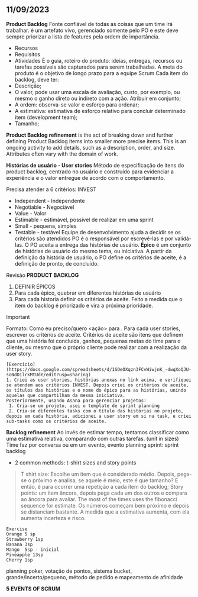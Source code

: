 ## 11/09/2023
**Product Backlog**
Fonte confiável de todas as coisas que um time irá trabalhar. é um artefato vivo, gerenciado somente pelo PO e este deve sempre priorizar a lista de features pela ordem de importância.
  - Recursos
  - Requisitos
  - Atividades
É o guia, roteiro do produto: ideias, entregas, recursos ou tarefas possíveis são capturados para serem trabalhadas. A meta do produto é o objetivo de longo prazo para a equipe Scrum
Cada item do backlog, deve ter:
  - Descrição;
  - O valor, pode usar uma escala de avaliação, custo, por exemplo, ou mesmo o ganho direto ou indireto com a ação. Atribuir em conjunto;
  - A ordem: observa-se valor e esforço para ordenar;
  - A estimativa: estimativa de esforço relativo para concluir determinado item (development team);
  - Tamanho;

**Product Backlog refinement** is the act of breaking down and further defining Product Backlog items into smaller more precise items.
This is an ongoing activity to add details, such as a description, order, and size. Attributes often vary with the domain of work.

**Histórias de usuário - User stories**
Método de especificação de itens do product backlog, centrado no usuário e construído para evidenciar a experiência e o valor entregue de acordo com o comportamento.

Precisa atender a 6 critérios: INVEST
  - Independent - Independente
  - Negotiable - Negociável
  - Value - Valor
  - Estimable - estimável, possível de realizar em uma sprint
  - Small - pequena, simples
  - Testable - testável
Equipe de desenvolvimento ajuda a decidir se os critérios são atendidos
PO é o responsável por escrevê-las e por validá-las. O PO aceita a entrega das histórias de usuário.
**Épico** é um conjunto de histórias de usuário do mesmo tema, ou iniciativa.
A partir da definição da história de usuário, o PO define os critérios de aceite, é a definição de pronto, de concluído.

Revisão **PRODUCT BACKLOG**
  1. DEFINIR ÉPICOS
  2. Para cada épico, quebrar em diferentes histórias de usuário
  3. Para cada historia definir os critérios de aceite.
Feito a medida que o item do backlog é priorizado e vira a próxima prioridade.

> [!IMPORTANT]
> Formato: Como <user> eu preciso/quero <ação> para <atingir um objetivo>.
Para cada user stories, escrever os critérios de aceite. Critérios de aceite são itens que definem que uma história foi concluída, ganhos, pequenas metas do time para o cliente, ou mesmo que o próprio cliente pode realizar com a realização da user story.

```
[Exercício](https://docs.google.com/spreadsheets/d/1SOeOXqzn3FCvWiwjnK_-dwqXoQJU-soNdD1lrkMtUdY/edit?usp=sharing)
1. Criei as user stories, histórias anexas no link acima, e verifiquei se atendem aos critérios INVEST. Depois criei os critérios de aceite, os títulos das histórias e o nome do épico para as histórias, unindo aquelas que compartilham da mesma iniciativa.
Posteriormente, usando Asana para gerenciar projetos:
 1. Cria-se um projeto, usei o template de sprint planning
 2. Cria-se diferentes tasks com o título das histórias no projeto, depois em cada história, adicionei a user story em si na task, e criei sub-tasks como os critérios de aceite.
```

**Backlog refinement**
Ao invés de estimar tempo, tentamos classificar como uma estimativa relativa, comparando com outras tarefas. (unit in sizes)
Time faz por conversa ou em um evento, evento planning sprint: sprint backlog
  - 2 common methods: t-shirt sizes and story points

> T shirt size: Escolhe um item que é considerado médio. Depois, pega-se o próximo e analisa, se aquele é meio, este é que tamanho? E então, é para ocorrer uma repetição a cada item do backlog;
> Story points: um item âncora, depois pega cada um dos outros e compara ao âncora para avaliar.
The most of the times uses the fibonacci sequence for estimate.
Os números começam bem próximo e depois se distanciam bastante. A medida que a estimativa aumenta, com ela aumenta incerteza e risco.

```
Exercise
Orange 5 sp
Strawberry 1sp
Banana 3sp
Mango  5sp - inicial
Pineapple 13sp
Cherry 1sp
```
planning poker, votação de pontos, sistema bucket, grande/incerto/pequeno, método de pedido e mapeamento de afinidade


**5 EVENTS OF SCRUM**

